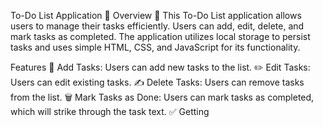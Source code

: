 To-Do List Application 📝
Overview 🌟
This To-Do List application allows users to manage their tasks efficiently. Users can add, edit, delete, and mark tasks as completed. The application utilizes local storage to persist tasks and uses simple HTML, CSS, and JavaScript for its functionality.

Features 🚀
Add Tasks: Users can add new tasks to the list. ✏️
Edit Tasks: Users can edit existing tasks. ✍️
Delete Tasks: Users can remove tasks from the list. 🗑️
Mark Tasks as Done: Users can mark tasks as completed, which will strike through the task text. ✅
Getting 